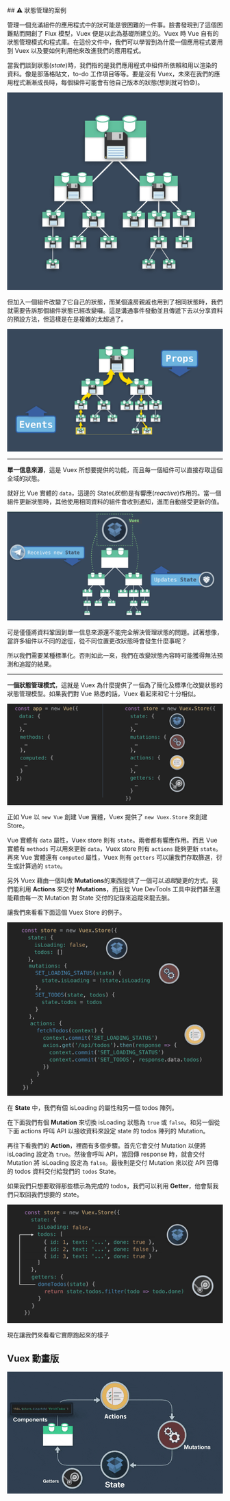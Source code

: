 <link rel="stylesheet" href="assets/style.css" type="text/css" />
## ⚠️ 狀態管理的案例

管理一個充滿組件的應用程式中的狀可能是很困難的一件事。臉書發現到了這個困難點而開創了 Flux 模型，Vuex 便是以此為基礎所建立的。Vuex 時 Vue 自有的狀態管理模式和程式庫。在這份文件中，我們可以學習到為什麼一個應用程式要用到 Vuex 以及要如何利用他來改進我們的應用程式。

當我們談到狀態(*state*)時，我們指的是我們應用程式中組件所依賴和用以渲染的資料。像是部落格貼文，to-do 工作項目等等。要是沒有 Vuex，未來在我們的應用程式漸漸成長時，每個組件可能會有他自己版本的狀態(想到就可怕😨)。

![](assets/Ch01/01.png)

但加入一個組件改變了它自己的狀態，而某個遠房親戚也用到了相同狀態時，我們就需要告訴那個組件狀態已經改變囉。這是溝通事件發動並且傳遞下去以分享資料的預設方法，但這樣是在是複雜的太超過了。

![](assets/Ch01/02.png)

---------------------

**單一信息來源**，這是 Vuex 所想要提供的功能，而且每一個組件可以直接存取這個全域的狀態。

就好比 Vue 實體的 `data`，這邊的 State(*狀態*)是有響應(*reactive*)作用的。當一個組件更新狀態時，其他使用相同資料的組件會收到通知，進而自動接受更新的值。

![](assets/Ch01/03.png)

可是僅僅將資料鞏固到單一信息來源還不能完全解決管理狀態的問題。試著想像，當許多組件以不同的途徑，從不同位置更改狀態時會發生什麼事呢？

所以我們需要某種標準化。否則如此一來，我們在改變狀態內容時可能獲得無法預測和追蹤的結果。

----------------------

**一個狀態管理模式**，這就是 Vuex 為什麼提供了一個為了簡化及標準化改變狀態的狀態管理模型。如果我們對 Vue 熟悉的話，Vuex 看起來和它十分相似。

![](assets/Ch01/04.png)

正如 Vue 以 `new Vue` 創建 Vue 實體，Vuex 提供了 `new Vuex.Store` 來創建 Store。

Vue 實體有 `data` 屬性，Vuex store 則有 `state`。兩者都有響應作用。而且 Vue 實體有 `methods` 可以用來更新 `data`，Vuex store 則有 `actions` 能夠更新 `state`。再來 Vue 實體還有 `computed` 屬性，Vuex 則有 `getters` 可以讓我們存取篩選，衍生或計算過的 `state`。

另外 Vuex 藉由一個叫做 **Mutations**的東西提供了一個可以*追蹤*變更的方式。我們能利用 **Actions** 來交付 **Mutations**，而且從 Vue DevTools 工具中我們甚至還能藉由每一次 Mutation 對 State 交付的記錄來追蹤來龍去脈。

讓我們來看看下面這個 Vuex Store 的例子。

![](assets/Ch01/05.png)

在 **State** 中，我們有個 isLoading 的屬性和另一個 todos 陣列。

在下面我們有個 **Mutation** 來切換 isLoading 狀態為 `true` 或 `false`。和另一個從下面 actions 呼叫 API 以接收資料來設定 state 的 todos 陣列的 Mutation。

再往下看我們的 **Action**，裡面有多個步驟。首先它會交付 Mutation 以便將 isLoading 設定為 `true`。然後會呼叫 API，當回傳 response 時，就會交付 Mutation 將 isLoading 設定為 `false`。最後則是交付 Mutation 來以從 API 回傳的 todos 資料交付給我們的 `todos` State。

如果我們只想要取得那些標示為完成的 todos，我們可以利用 **Getter**，他會幫我們只取回我們想要的 state。

![](assets/Ch01/06.png)

現在讓我們來看看它實際跑起來的樣子

## Vuex 動畫版

![](assets/Ch01/07.gif)






























